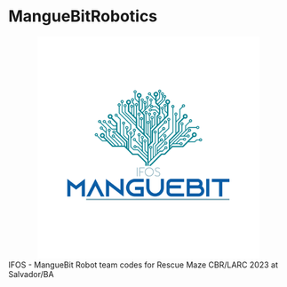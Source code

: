 # MangueBitRobotics
<div align = "center"> <img src = "https://github.com/S0LA1R3/MangueBitRobotics/blob/main/Logo.PNG" width = 400> </div>
IFOS - MangueBit Robot team codes for Rescue Maze CBR/LARC 2023 at Salvador/BA

